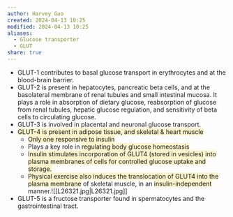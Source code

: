 ```yaml
---
author: Harvey Guo
created: 2024-04-13 10:25
modified: 2024-04-13 10:25
aliases:
  - Glucose transporter
  - GLUT
share: true
---
```

- GLUT-1 contributes to basal glucose transport in erythrocytes and at the blood-brain barrier.
- GLUT-2 is present in hepatocytes, pancreatic beta cells, and at the basolateral membrane of renal tubules and small intestinal mucosa.  It plays a role in absorption of dietary glucose, reabsorption of glucose from renal tubules, hepatic glucose regulation, and sensitivity of beta cells to circulating glucose.
- GLUT-3 is involved in placental and neuronal glucose transport.
- <span style="background:rgba(240, 200, 0, 0.2)">GLUT-4 is present in adipose tissue, and skeletal & heart muscle</span>
	- <span style="background:rgba(240, 200, 0, 0.2)">Only one responsive to insulin</span>
	- Plays a key role in <span style="background:rgba(240, 200, 0, 0.2)">regulating body glucose homeostasis</span>
	- <span style="background:rgba(240, 200, 0, 0.2)">Insulin stimulates incorporation of GLUT4 (stored in vesicles) into plasma membranes of cells for controlled glucose uptake and storage. </span>
	- <span style="background:rgba(240, 200, 0, 0.2)">Physical exercise also induces the translocation of GLUT4 into the plasma membrane</span> of skeletal muscle, in an <span style="background:rgba(240, 200, 0, 0.2)">insulin-independent</span> manner.![[L26321.jpg|L26321.jpg]]
- GLUT-5 is a fructose transporter found in spermatocytes and the gastrointestinal tract.
